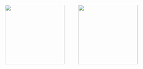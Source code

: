 <div align="center">
  <img height="190" src="https://github-readme-stats.vercel.app/api?username=guilhermelinosp&rank_icon=percentile&theme=dark&hide_border=true&include_all_commits=true&count_private=true&text_color=fff&icon_color=fff&title_color=fff&bg_color=0d1117" style="margin-right: 20px;" />
  <img height="190" src="https://github-readme-stats.vercel.app/api/top-langs/?username=guilhermelinosp&theme=dark&hide_border=true&layout=compact&langs_count=8&card_width=300&text_color=fff&icon_color=fff&title_color=fff&bg_color=0d1117" style="margin-left: 20px;" />
</div>
